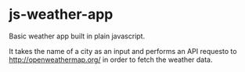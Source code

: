 # js-weather-app
Basic weather app built in plain javascript.

It takes the name of a city as an input and performs an API requesto to http://openweathermap.org/ in order to fetch the weather data.
